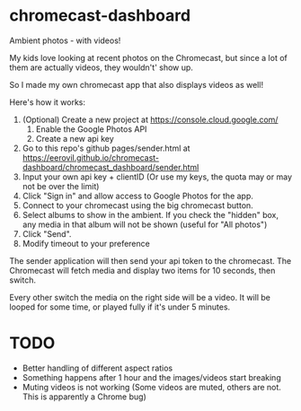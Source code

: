 # chromecast-dashboard

Ambient photos - with videos!

My kids love looking at recent photos on the Chromecast, but since a lot of them are actually videos, they wouldn't' show up.

So I made my own chromecast app that also displays videos as well!

Here's how it works:

1. (Optional) Create a new project at https://console.cloud.google.com/
    1. Enable the Google Photos API
    2. Create a new api key
2. Go to this repo's github pages/sender.html at https://eerovil.github.io/chromecast-dashboard/chromecast_dashboard/sender.html
3. Input your own api key + clientID (Or use my keys, the quota may or may not be over the limit)
4. Click "Sign in" and allow access to Google Photos for the app.
5. Connect to your chromecast using the big chromecast button.
6. Select albums to show in the ambient. If you check the "hidden" box, any media in that album will not be shown (useful for "All photos")
7. Click "Send".
8. Modify timeout to your preference

The sender application will then send your api token to the chromecast. The Chromecast will fetch media and display two items for 10 seconds, then switch.

Every other switch the media on the right side will be a video. It will be looped for some time, or played fully if it's under 5 minutes.

# TODO

* Better handling of different aspect ratios
* Something happens after 1 hour and the images/videos start breaking
* Muting videos is not working (Some videos are muted, others are not. This is apparently a Chrome bug)
